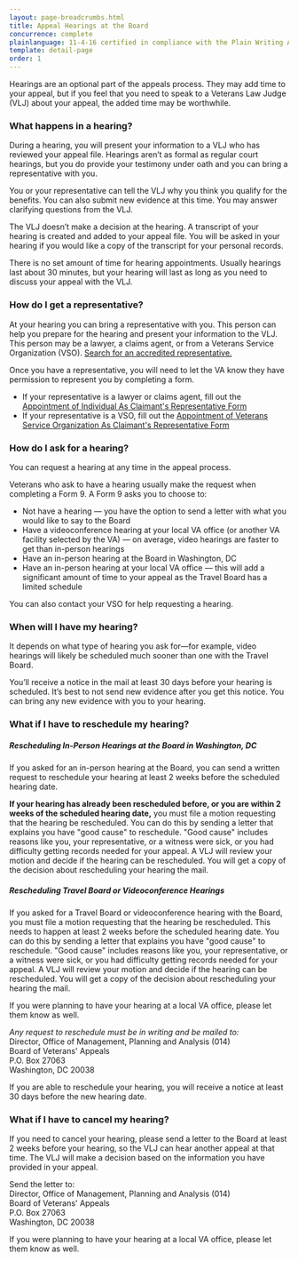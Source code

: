 ```yaml
---
layout: page-breadcrumbs.html
title: Appeal Hearings at the Board
concurrence: complete
plainlanguage: 11-4-16 certified in compliance with the Plain Writing Act
template: detail-page
order: 1
---
```

<div class="va-introtext">

Hearings are an optional part of the appeals process. They may add time to your appeal, but if you feel that you need to speak to a Veterans Law Judge (VLJ) about your appeal, the added time may be worthwhile.

</div>

<h3>What happens in a hearing?</h3>
<p>During a hearing, you will present your information to a VLJ who has reviewed your appeal file. Hearings aren’t as formal as regular court hearings, but you do provide your testimony under oath and you can bring a representative with you.</p>
<p>You or your representative can tell the VLJ why you think you qualify for the benefits. You can also submit new evidence at this time. You may answer clarifying questions from the VLJ.</p>
<p>The VLJ doesn’t make a decision at the hearing. A transcript of your hearing is created and added to your appeal file. You will be asked in your hearing if you would like a copy of the transcript for your personal records.</p>
<p>There is no set amount of time for hearing appointments. Usually hearings last about 30 minutes, but your hearing will last as long as you need to discuss your appeal with the VLJ.</p>

<h3>How do I get a representative?</h3>
<p>At your hearing you can bring a representative with you. This person can help you prepare for the hearing and present your information to the VLJ. This person may be a lawyer, a claims agent, or from a Veterans Service Organization (VSO). <a href="https://www.va.gov/ogc/apps/accreditation/index.asp">Search for an accredited representative.</a></p>
<p>Once you have a representative, you will need to let the VA know they have permission to represent you by completing a form.</p>
<ul>
<li>If your representative is a lawyer or claims agent, fill out the <a href="https://www.vba.va.gov/pubs/forms/VBA-21-22A-ARE.pdf">Appointment of Individual As Claimant's Representative Form</a></li>
<li>If your representative is a VSO, fill out the <a href="https://www.vba.va.gov/pubs/forms/VBA-21-22-ARE.pdf">Appointment of Veterans Service Organization As Claimant's Representative Form</a></li>
</ul>

<h3>How do I ask for a hearing?</h3>
<p>You can request a hearing at any time in the appeal process.</p>
<p>Veterans who ask to have a hearing usually make the request when completing a Form 9. A Form 9 asks you to choose to:</p>
<ul>
<li>Not have a hearing — you have the option to send a letter with what you would like to say to the Board</li>
<li>Have a videoconference hearing at your local VA office (or another VA facility selected by the VA) — on average, video hearings are faster to get than in-person hearings</li>
<li>Have an in-person hearing at the Board in Washington, DC</li>
<li>Have an in-person hearing at your local VA office — this will add a significant amount of time to your appeal as the Travel Board has a limited schedule</li>
</ul>
<p>You can also contact your VSO for help requesting a hearing.</p>

<h3>When will I have my hearing?</h3>
<p>It depends on what type of hearing you ask for—for example, video hearings will likely be scheduled much sooner than one with the Travel Board.</p>
<p>You’ll receive a notice in the mail at least 30 days before your hearing is scheduled. It’s best to not send new evidence after you get this notice. You can bring any new evidence with you to your hearing.</p>

<h3>What if I have to reschedule my hearing?</h3>
<h5>Rescheduling In-Person Hearings at the Board in Washington, DC</h5>
<p>If you asked for an in-person hearing at the Board, you can send a written request to reschedule your hearing at least 2 weeks before the scheduled hearing date.</p>
<p><strong>If your hearing has already been rescheduled before, or you are within 2 weeks of the scheduled hearing date,</strong> you must file a motion requesting that the hearing be rescheduled. You can do this by sending a letter that explains you have "good cause" to reschedule. "Good cause" includes reasons like you, your representative, or a witness were sick, or you had difficulty getting records needed for your appeal. A VLJ will review your motion and decide if the hearing can be rescheduled. You will get a copy of the decision about rescheduling your hearing the mail.</p>
<h5>Rescheduling Travel Board or Videoconference Hearings</h5>
<p>If you asked for a Travel Board or videoconference hearing with the Board, you must file a motion requesting that the hearing be rescheduled. This needs to happen at least 2 weeks before the scheduled hearing date. You can do this by sending a letter that explains you have "good cause" to reschedule. "Good cause" includes reasons like you, your representative, or a witness were sick, or you had difficulty getting records needed for your appeal. A VLJ will review your motion and decide if the hearing can be rescheduled. You will get a copy of the decision about rescheduling your hearing the mail.</p>
<p>If you were planning to have your hearing at a local VA office, please let them know as well.</p>
<p>
<em>Any request to reschedule must be in writing and be mailed to:</em><br/>
Director, Office of Management, Planning and Analysis (014)<br/>
Board of Veterans' Appeals<br/>
P.O. Box 27063<br/>
Washington, DC 20038
</p>
<p>If you are able to reschedule your hearing, you will receive a notice at least 30 days before the new hearing date.</p>

<h3>What if I have to cancel my hearing?</h3>
<p>If you need to cancel your hearing, please send a letter to the Board at least 2 weeks before your hearing, so the VLJ can hear another appeal at that time. The VLJ will make a decision based on the information you have provided in your appeal.</p>
<p>
Send the letter to:<br/>
Director, Office of Management, Planning and Analysis (014)<br/>
Board of Veterans' Appeals<br/>
P.O. Box 27063<br/>
Washington, DC 20038
</p>
<p>If you were planning to have your hearing at a local VA office, please let them know as well.</p>
